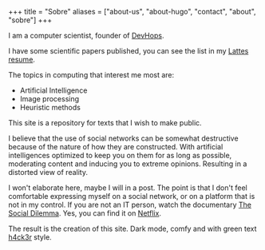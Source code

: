+++
title = "Sobre"
aliases = ["about-us", "about-hugo", "contact", "about", "sobre"]
+++

I am a computer scientist, founder of  [DevHops](https://devhops.com.br/).

I have some scientific papers published, you can see the list in my [Lattes resume](http://lattes.cnpq.br/1506806182041109).

The topics in computing that interest me most are:

 - Artificial Intelligence
 - Image processing
 - Heuristic methods

This site is a repository for texts that I wish to make public.

I believe that the use of social networks can be somewhat destructive because of the nature of how they are constructed. With artificial intelligences optimized to keep you on them for as long as possible, moderating content and inducing you to extreme opinions. Resulting in a distorted view of reality.

I won't elaborate here, maybe I will in a post. The point is that I don't feel comfortable expressing myself on a social network, or on a platform that is not in my control. If you are not an IT person, watch the documentary [The Social Dilemma](https://www.imdb.com/title/tt11464826/). Yes, you can find it on [Netflix](https://www.netflix.com/title/81254224).

The result is the creation of this site. Dark mode, comfy and with green text [h4ck3r](https://www.youtube.com/watch?v=zOP1LNr70aU) style.